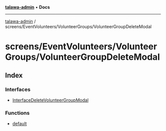 [**talawa-admin**](../../../../README.md) • **Docs**

***

[talawa-admin](../../../../modules.md) / screens/EventVolunteers/VolunteerGroups/VolunteerGroupDeleteModal

# screens/EventVolunteers/VolunteerGroups/VolunteerGroupDeleteModal

## Index

### Interfaces

- [InterfaceDeleteVolunteerGroupModal](interfaces/InterfaceDeleteVolunteerGroupModal.md)

### Functions

- [default](functions/default.md)
